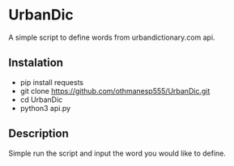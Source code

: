 # UrbanDic
A simple script to define words from urbandictionary.com api.

## Instalation

* pip install requests
* git clone https://github.com/othmanesp555/UrbanDic.git
* cd UrbanDic
* python3 api.py

## Description
 Simple run the script and input the word you would like to define.

